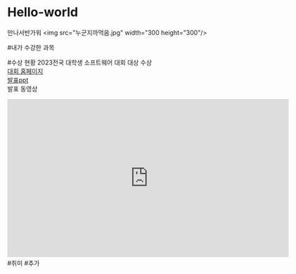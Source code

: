 # Hello-world
만나서반가워
<img src="누군지까먹음.jpg" width="300 height="300"/><br>

#내가 수강한 과목

#수상 현황
2023전국 대학생 소프트웨어 대회 대상 수상<br>
[대회 홈페이지](https://naver.com)<br>
[발표ppt](/presentation.pptx)<br>
발표 동영상<br>
<iframe width="640" height="360" src="https://www.youtube.com/embed/ddOQV9Bij1A" title="90-2000년대 한국 발라드의 사랑노래 - 달콤한 멜로디와 가사로 전하는 사랑 이야기 - 이별과 사랑을 다룬 한국 발라드 모음 - 가슴 아픈 이야기를 전하는 노래들" frameborder="0" allow="accelerometer; autoplay; clipboard-write; encrypted-media; gyroscope; picture-in-picture; web-share" allowfullscreen></iframe>
#취미
#추가
